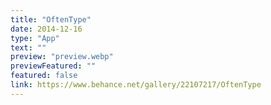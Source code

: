 ```yaml
---
title: "OftenType"
date: 2014-12-16
type: "App"
text: ""
preview: "preview.webp"
previewFeatured: ""
featured: false
link: https://www.behance.net/gallery/22107217/OftenType
---
```

